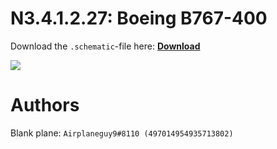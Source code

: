 # N3.4.1.2.27: Boeing B767-400

Download the `.schematic`-file here: **[Download](https://bte-n.github.io/resources/N3/4/1/B764.schematic)**

![](https://bte-n.github.io/resources/N3/4/1/764-boe.png)  

# Authors

Blank plane: `Airplaneguy9#8110 (497014954935713802)`    
